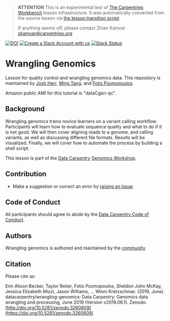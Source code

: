 > **ATTENTION** This is an experimental test of [The Carpentries Workbench](https://carpentries.github.io/workbench) lesson infrastructure.
> It was automatically converted from the source lesson via [the lesson transition script](https://github.com/carpentries/lesson-transition/).
> 
> If anything seems off, please contact Zhian Kamvar [zkamvar@carpentries.org](mailto:zkamvar@carpentries.org)

[![DOI](https://zenodo.org/badge/DOI/10.5281/zenodo.3260609.svg)](https://doi.org/10.5281/zenodo.3260609)
[![Create a Slack Account with us](https://img.shields.io/badge/Create_Slack_Account-The_Carpentries-071159.svg)](https://swc-slack-invite.herokuapp.com/)
[![Slack Status](https://img.shields.io/badge/Slack_Channel-dc--genomics-E01563.svg)](https://swcarpentry.slack.com/messages/C9N1K7DCY)

# Wrangling Genomics

Lesson for quality control and wrangling genomics data. This repository is maintained by [Josh Herr](https://github.com/jrherr), [Ming Tang](https://github.com/crazyhottommy), and [Fotis Psomopoulos](https://github.com/fpsom).

Amazon public AMI for this tutorial is "dataCgen-qc".

## Background

Wrangling genomics trains novice learners on a variant calling workflow. Participants will learn how to evaluate sequence quality and what to do if it is not good. We will then cover aligning reads to a genome, and calling variants, as well as discussing different file formats. Results will be visualized. Finally, we will cover how to automate the process by building a shell script.

This lesson is part of the [Data Carpentry](https://www.datacarpentry.org/) [Genomics Workshop](https://www.datacarpentry.org/genomics-workshop/).

## Contribution

- Make a suggestion or correct an error by [raising an Issue](https://github.com/datacarpentry/wrangling-genomics/issues).

## Code of Conduct

All participants should agree to abide by the [Data Carpentry Code of Conduct](https://www.datacarpentry.org/code-of-conduct/).

## Authors

Wrangling genomics is authored and maintained by the [community](https://github.com/datacarpentry/wrangling-genomics/network/members).

## Citation

Please cite as:

Erin Alison Becker, Taylor Reiter, Fotis Psomopoulos, Sheldon John McKay, Jessica Elizabeth Mizzi, Jason Williams, … Winni Kretzschmar. (2019, June). datacarpentry/wrangling-genomics: Data Carpentry: Genomics data wrangling and processing, June 2019 (Version v2019.06.1). Zenodo. [http://doi.org/10.5281/zenodo.3260609](https://doi.org/10.5281/zenodo.3260609)


